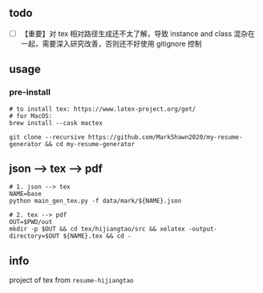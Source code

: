 ## todo

- [ ] 【重要】对 tex 相对路径生成还不太了解，导致 instance and class 混杂在一起，需要深入研究改善，否则还不好使用 gitignore 控制

## usage

### pre-install

```shell
# to install tex: https://www.latex-project.org/get/
# for MacOS:
brew install --cask mactex

git clone --recursive https://github.com/MarkShawn2020/my-resume-generator && cd my-resume-generator
```

## json --> tex --> pdf

```shell
# 1. json --> tex
NAME=base
python main_gen_tex.py -f data/mark/${NAME}.json

# 2. tex --> pdf
OUT=$PWD/out 
mkdir -p $OUT && cd tex/hijiangtao/src && xelatex -output-directory=$OUT ${NAME}.tex && cd -
```

## info

project of tex from `resume-hijiangtao`
